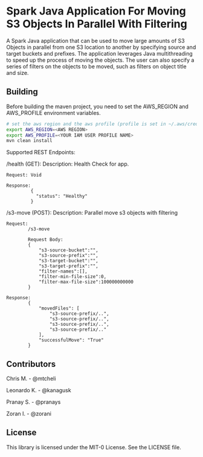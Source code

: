 # Spark Java Application For Moving S3 Objects In Parallel With Filtering

A Spark Java application that can be used to move large amounts of S3 Objects in parallel from one S3 location to another by specifying source and target buckets and prefixes. The application leverages Java multithreading to speed up the process of moving the objects. The user can also specify a series of filters on the objects to be moved, such as filters on object title and size.

## Building
Before building the maven project, you need to set the AWS_REGION and AWS_PROFILE environment variables.
```bash
# set the aws region and the aws profile (profile is set in ~/.aws/credentials)
export AWS_REGION=<AWS REGION>
export AWS_PROFILE=<YOUR IAM USER PROFILE NAME>
mvn clean install
```

Supported REST Endpoints:

/health (GET):
    Description: Health Check for app.

    Request: Void

    Response:
             {
               "status": "Healthy"
             }

 /s3-move (POST):
    Description: Parallel move s3 objects with filtering

    Request:
            /s3-move

            Request Body:
            {
                "s3-source-bucket":"",
                "s3-source-prefix":"",
                "s3-target-bucket":"",
                "s3-target-prefix":"",
                "filter-names":[],
                "filter-min-file-size":0,
                "filter-max-file-size":100000000000
            }

    Response:
            {
                "movedFiles": [
                    "s3-source-prefix/..",
                    "s3-source-prefix/..",
                    "s3-source-prefix/..",
                    "s3-source-prefix/.."
                ],
                "successfulMove": "True"
            }

## Contributors

Chris M. - @mtcheli

Leonardo K. - @kanagusk

Pranay S. - @pranays

Zoran I. - @zorani

## License

This library is licensed under the MIT-0 License. See the LICENSE file.